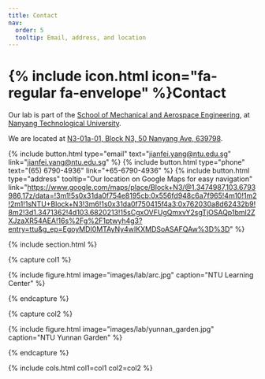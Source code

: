 ```yaml
---
title: Contact
nav:
  order: 5
  tooltip: Email, address, and location
---
```


# {% include icon.html icon="fa-regular fa-envelope" %}Contact

Our lab is part of the [School of Mechanical and Aerospace Engineering](https://www.ntu.edu.sg/mae/), at [Nanyang Technological University](https://www.ntu.edu.sg).

We are located at [N3-01a-01, Block N3, 50 Nanyang Ave, 639798](https://www.google.com/maps/place/Block+N3/@1.3471362,103.5378257,12z/data=!3m1!5s0x31da0f754e8195cb:0x556fd948c6a7f965!4m10!1m2!2m1!1sN3!3m6!1s0x31da0f750415f4a3:0x762030a8d62432b9!8m2!3d1.3471362!4d103.6820213!15sCgJOM5IBCnVuaXZlcnNpdHngAQA!16s%2Fg%2F1ptwyh4g3?entry=ttu&g_ep=EgoyMDI0MTAyNy4wIKXMDSoASAFQAw%3D%3D).

{%
  include button.html
  type="email"
  text="jianfei.yang@ntu.edu.sg"
  link="jianfei.yang@ntu.edu.sg"
%}
{%
  include button.html
  type="phone"
  text="(65) 6790-4936"
  link="+65-6790-4936"
%}
{%
  include button.html
  type="address"
  tooltip="Our location on Google Maps for easy navigation"
  link="https://www.google.com/maps/place/Block+N3/@1.3474987,103.6793986,17z/data=!3m1!5s0x31da0f754e8195cb:0x556fd948c6a7f965!4m10!1m2!2m1!1sNTU+Block+N3!3m6!1s0x31da0f750415f4a3:0x762030a8d62432b9!8m2!3d1.3471362!4d103.6820213!15sCgxOVFUgQmxvY2sgTjOSAQp1bml2ZXJzaXR54AEA!16s%2Fg%2F1ptwyh4g3?entry=ttu&g_ep=EgoyMDI0MTAyNy4wIKXMDSoASAFQAw%3D%3D"
%}

{% include section.html %}

{% capture col1 %}

{%
  include figure.html
  image="images/lab/arc.jpg"
  caption="NTU Learning Center"
%}

{% endcapture %}

{% capture col2 %}

{%
  include figure.html
  image="images/lab/yunnan_garden.jpg"
  caption="NTU Yunnan Garden"
%}

{% endcapture %}

{% include cols.html col1=col1 col2=col2 %}
